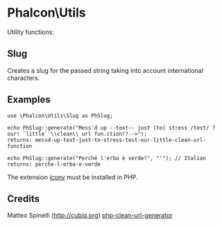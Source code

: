 
Phalcon\Utils
=============

Utility functions:

Slug
----
Creates a slug for the passed string taking into account international characters.

Examples
--------
```
use \Phalcon\Utils\Slug as PhSlug;

echo PhSlug::generate("Mess'd up --text-- just (to) stress /test/ ?our! `little` \\clean\\ url fun.ction!?-->");
returns: messd-up-text-just-to-stress-test-our-little-clean-url-function

echo PhSlug::generate("Perché l'erba è verde?", "'"); // Italian
returns: perche-l-erba-e-verde
```

The extension [iconv](http://php.net/manual/en/book.iconv.php) must be installed in PHP.

Credits
-------
Matteo Spinelli (http://cubiq.org) [php-clean-url-generator](http://cubiq.org/the-perfect-php-clean-url-generator)
